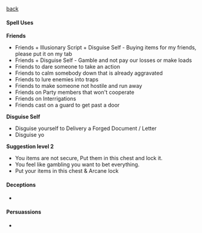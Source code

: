 [back](../Character.md)

#### Spell Uses

__Friends__
- Friends + Illusionary Script + Disguise Self - Buying items for my friends, please put it on my tab
- Friends + Disguise Self - Gamble and not pay our losses or make loads
- Friends to dare someone to take an action
- Friends to calm somebody down that is already aggravated
- Friends to lure enemies into traps
- Friends to make someone not hostile and run away
- Friends on Party members that won't cooperate
- Friends on Interrigations
- Friends cast on a guard to get past a door
 

__Disguise Self__
- Disguise yourself to Delivery a Forged Document / Letter
- Disguise yo

__Suggestion level 2__
- You items are not secure, Put them in this chest and lock it.
- You feel like gambling you want to bet everything.
- Put your items in this chest & Arcane lock
  
#### Deceptions
-

#### Persuassions
- 
